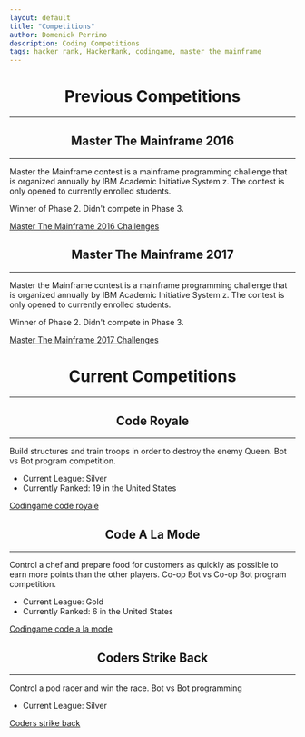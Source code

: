 ```yaml
---
layout: default
title: "Competitions"
author: Domenick Perrino
description: Coding Competitions
tags: hacker rank, HackerRank, codingame, master the mainframe
---
```


<center><h1>Previous Competitions</h1></center>

***

<center><h2>Master The Mainframe 2016</h2></center>

***

Master the Mainframe contest is a mainframe programming challenge that is organized annually by IBM Academic Initiative System z.  The contest is only opened to currently enrolled students.

Winner of Phase 2.  Didn't compete in Phase 3.

<a href="http://mtm2016.mybluemix.net/index.html" target="_blank">Master The Mainframe 2016 Challenges</a>

<center><h2>Master The Mainframe 2017</h2></center>

***

Master the Mainframe contest is a mainframe programming challenge that is organized annually by IBM Academic Initiative System z.  The contest is only opened to currently enrolled students.

Winner of Phase 2.  Didn't compete in Phase 3.

<a href="https://mtm2017.mybluemix.net/" target="_blank">Master The Mainframe 2017 Challenges</a>

<center><h1>Current Competitions</h1></center>

***

<center><h2>Code Royale</h2></center>

***

Build structures and train troops in order to destroy the enemy Queen.  Bot vs Bot program competition.

* Current League: Silver
* Currently Ranked: 19 in the United States

<a href ="https://www.codingame.com/multiplayer/bot-programming/code-royale"> Codingame code royale</a>


<center><h2>Code A La Mode</h2></center>

***

Control a chef and prepare food for customers as quickly as possible to earn more points than the other players. Co-op Bot vs Co-op Bot program competition.

* Current League: Gold
* Currently Ranked: 6 in the United States

<a href ="https://www.codingame.com/multiplayer/bot-programming/code-a-la-mode"> Codingame code a la mode</a>

<center><h2>Coders Strike Back</h2></center>

***

Control a pod racer and win the race. Bot vs Bot programming

* Current League: Silver

<a href = "https://www.codingame.com/multiplayer/bot-programming/coders-strike-back"> Coders strike back</a>